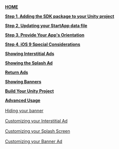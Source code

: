 [**HOME**](iOS-InApp-Unity-Documentation)

[**Step 1, Adding the SDK package to your Unity project**](iOS-InApp-Unity-Documentation#step1)

[**Step 2, Updating your StartApp data file**](iOS-InApp-Unity-Documentation#step2)

[**Step 3, Provide Your App's Orientation**](iOS-InApp-Unity-Documentation#orientation)

[**Step 4, iOS 9 Special Considerations**](iOS-InApp-Unity-Documentation#IOS9) 

[**Showing Interstitial Ads**](iOS-InApp-Unity-Documentation#step4)

[**Showing the Splash Ad**](iOS-InApp-Unity-Documentation#splash-ads)

[**Return Ads**](iOS-InApp-Unity-Documentation#return-ads)

[**Showing Banners**](iOS-InApp-Unity-Documentation#step3)

[**Build Your Unity Project**](iOS-InApp-Unity-Documentation#step5)

[**Advanced Usage**](unity-iOS-advanced-usage)<br></br>
  [Hiding your banner](unity-iOS-advanced-usage#hide-banner)<br></br> 
  [Customizing your Interstitial Ad](unity-iOS-advanced-usage#interstitial-customizations)<br></br> 
  [Customizing your Splash Screen](unity-iOS-advanced-usage#CustomizingSplashScreen)<br></br> 
  [Customizing your Banner Ad](unity-iOS-advanced-usage#banner-customizations)<br></br> 
